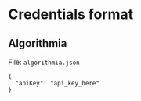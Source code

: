 # Credentials format

## Algorithmia

File: `algorithmia.json`

```
{
  "apiKey": "api_key_here"
}
```
